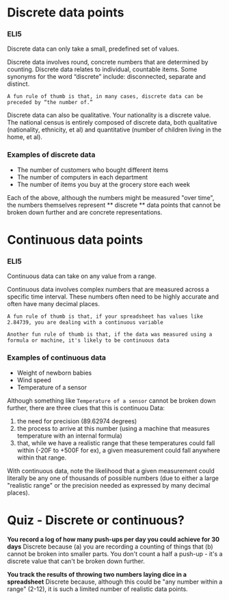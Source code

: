 # Discrete data points
### ELI5
Discrete data can only take a small, predefined set of values. 

Discrete data involves round, concrete numbers that are determined by counting. Discrete data relates to individual, countable items.
Some synonyms for the word “discrete” include: disconnected, separate and distinct. 

`A fun rule of thumb is that, in many cases, discrete data can be preceded by “the number of.”`

Discrete data can also be qualitative. Your nationality is a discrete value. The national census is entirely composed of discrete data, both qualitative (nationality, ethnicity, et al) and quantitative (number of children living in the home, et al). 

### Examples of discrete data
* The number of customers who bought different items
* The number of computers in each department
* The number of items you buy at the grocery store each week

Each of the above, although the numbers might be measured "over time", the numbers themselves represent ** discrete ** data points that cannot be broken down further and are concrete representations. 

# Continuous data points
### ELI5
Continuous data can take on any value from a range. 

Continuous data involves complex numbers that are measured across a specific time interval. 
These numbers often need to be highly accurate and often have many decimal places. 

`A fun rule of thumb is that, if your spreadsheet has values like 2.84739, you are dealing with a continuous variable`

`Another fun rule of thumb is that, if the data was measured using a formula or machine, it's likely to be continuous data`

### Examples of continuous data
* Weight of newborn babies
* Wind speed 
* Temperature of a sensor

Although something like `Temperature of a sensor` cannot be broken down 
further, there are three clues that this is continuou Data:
1. the need for precision (89.62974 degrees)
2. the process to arrive at this number (using a machine
that measures temperature with an internal formula)
3. that, while we have a realistic range that these temperatures could fall within
(-20F to +500F for ex), a given measurement could fall anywhere within that
range. 

With continuous data, note the likelihood that a given measurement could 
literally be any one of thousands of
possible numbers (due to either a large "realistic range"
or the precision needed as expressed by many decimal 
places). 

# Quiz - Discrete or continuous?
**You record a log of how many push-ups per day you could achieve for 30 days**
Discrete because (a) you are recording a counting of things that (b) cannot be broken into smaller parts. You don't count a half a push-up - it's a discrete value that can't be broken down further.  

**You track the results of throwing two numbers laying dice in a spreadsheet** Discrete because, although this could
be "any number within a range" (2-12), it is such a limited number 
of realistic data points. 
